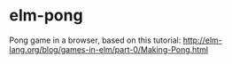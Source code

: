 elm-pong
========

Pong game in a browser, based on this tutorial: http://elm-lang.org/blog/games-in-elm/part-0/Making-Pong.html
